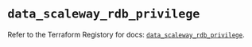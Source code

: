 # `data_scaleway_rdb_privilege`

Refer to the Terraform Registory for docs: [`data_scaleway_rdb_privilege`](https://registry.terraform.io/providers/scaleway/scaleway/2.31.0/docs/data-sources/rdb_privilege).
